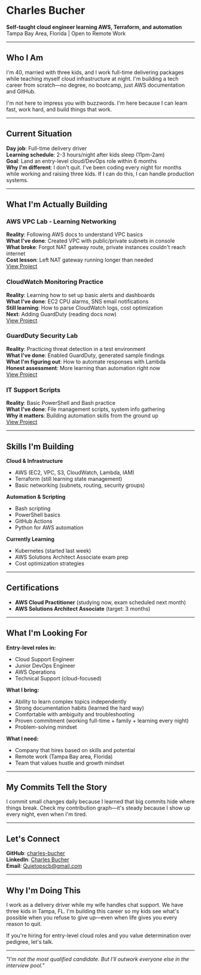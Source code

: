 # Charles Bucher

**Self-taught cloud engineer learning AWS, Terraform, and automation**  
Tampa Bay Area, Florida | Open to Remote Work

---

## Who I Am

I'm 40, married with three kids, and I work full-time delivering packages while teaching myself cloud infrastructure at night. I'm building a tech career from scratch—no degree, no bootcamp, just AWS documentation and GitHub.

I'm not here to impress you with buzzwords. I'm here because I can learn fast, work hard, and build things that work.

---

## Current Situation

**Day job**: Full-time delivery driver  
**Learning schedule**: 2-3 hours/night after kids sleep (11pm-2am)  
**Goal**: Land an entry-level cloud/DevOps role within 6 months  
**Why I'm different**: I don't quit. I've been coding every night for months while working and raising three kids. If I can do this, I can handle production systems.

---

## What I'm Actually Building

### AWS VPC Lab - Learning Networking
**Reality**: Following AWS docs to understand VPC basics  
**What I've done**: Created VPC with public/private subnets in console  
**What broke**: Forgot NAT gateway route, private instances couldn't reach internet  
**Cost lesson**: Left NAT gateway running longer than needed  
[View Project](https://github.com/charles-bucher/aws_mult_itier_vpc_cloud_ops)

### CloudWatch Monitoring Practice
**Reality**: Learning how to set up basic alerts and dashboards  
**What I've done**: EC2 CPU alarms, SNS email notifications  
**Still learning**: How to parse CloudWatch logs, cost optimization  
**Next**: Adding GuardDuty (reading docs now)  
[View Project](https://github.com/charles-bucher/aws_monitoring_observability)

### GuardDuty Security Lab
**Reality**: Practicing threat detection in a test environment  
**What I've done**: Enabled GuardDuty, generated sample findings  
**What I'm figuring out**: How to automate responses with Lambda  
**Honest assessment**: More learning than automation right now  
[View Project](https://github.com/charles-bucher/cloudOps-guardDuty-automation)

### IT Support Scripts
**Reality**: Basic PowerShell and Bash practice  
**What I've done**: File management scripts, system info gathering  
**Why it matters**: Building automation skills from the ground up  
[View Project](https://github.com/charles-bucher/it-support-automation-lab)

---

## Skills I'm Building

**Cloud & Infrastructure**
- AWS (EC2, VPC, S3, CloudWatch, Lambda, IAM)
- Terraform (still learning state management)
- Basic networking (subnets, routing, security groups)

**Automation & Scripting**
- Bash scripting
- PowerShell basics
- GitHub Actions
- Python for AWS automation

**Currently Learning**
- Kubernetes (started last week)
- AWS Solutions Architect Associate exam prep
- Cost optimization strategies

---

## Certifications

- **AWS Cloud Practitioner** (studying now, exam scheduled next month)
- **AWS Solutions Architect Associate** (target: 3 months)

---

## What I'm Looking For

**Entry-level roles in:**
- Cloud Support Engineer
- Junior DevOps Engineer
- AWS Operations
- Technical Support (cloud-focused)

**What I bring:**
- Ability to learn complex topics independently
- Strong documentation habits (learned the hard way)
- Comfortable with ambiguity and troubleshooting
- Proven commitment (working full-time + family + learning every night)
- Problem-solving mindset

**What I need:**
- Company that hires based on skills and potential
- Remote work (Tampa Bay area, Florida)
- Team that values hustle and growth mindset

---

## My Commits Tell the Story

I commit small changes daily because I learned that big commits hide where things break. Check my contribution graph—it's steady because I show up every night, even when I'm tired.

---

## Let's Connect

**GitHub**: [charles-bucher](https://github.com/charles-bucher)  
**LinkedIn**: [Charles Bucher](https://linkedin.com/in/charles-bucher85813)  
**Email**: Quietopscb@gmail.com

---

## Why I'm Doing This

I work as a delivery driver while my wife handles chat support. We have three kids in Tampa, FL. I'm building this career so my kids see what's possible when you refuse to give up—even when life gives you every reason to quit.

If you're hiring for entry-level cloud roles and you value determination over pedigree, let's talk.

---

*"I'm not the most qualified candidate. But I'll outwork everyone else in the interview pool."*
